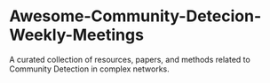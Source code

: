 # Awesome-Community-Detecion-Weekly-Meetings
 A curated collection of resources, papers, and methods related to Community Detection in complex networks.

